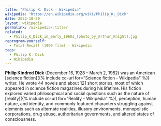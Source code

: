```yaml
---
title: "Philip K. Dick - Wikipedia"
wikipedia: "https://en.wikipedia.org/wiki/Philip_K._Dick"
date: 2022-10-29
layout: wikipedia
permalink: /wikipedia/:title/
related:
  - Philip_K_Dick_in_early_1960s_(photo_by_Arthur_Knight).jpg
reprogram-yourself:
  - Total Recall (1990 film) - Wikipedia
tags:
  - Philip K. Dick
  - Wikipedia
---
```

**Philip Kindred Dick** (December 16, 1928 – March 2, 1982) was an American [science fiction]({% include cc-url for="Science fiction - Wikipedia" %}) writer. He wrote 44 novels and about 121 short stories, most of which appeared in science fiction magazines during his lifetime. His fiction explored varied philosophical and social questions such as the nature of [reality]({% include cc-url for="Reality - Wikipedia" %}), perception, human nature, and identity, and commonly featured characters struggling against elements such as alternate realities, illusory environments, monopolistic corporations, drug abuse, authoritarian governments, and altered states of consciousness.